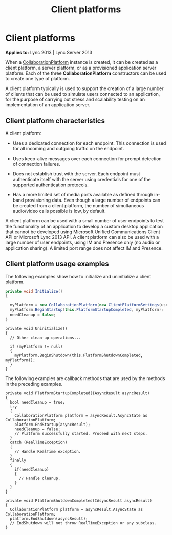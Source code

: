 ﻿---
title: Client platforms
TOCTitle: Client platforms
ms:assetid: 10b3cb99-b1ab-4a21-97e4-b6106781b25b
ms:mtpsurl: https://msdn.microsoft.com/en-us/library/Dn466052(v=office.15)
ms:contentKeyID: 57103045
ms.date: 07/25/2014
mtps_version: v=office.15
dev_langs:
- csharp
---

# Client platforms


**Applies to:** Lync 2013 | Lync Server 2013

When a [CollaborationPlatform](https://msdn.microsoft.com/en-us/library/hh385176\(v=office.15\)) instance is created, it can be created as a client platform, a server platform, or as a provisioned application server platform. Each of the three **CollaborationPlatform** constructors can be used to create one type of platform.

A client platform typically is used to support the creation of a large number of clients that can be used to simulate users connected to an application, for the purpose of carrying out stress and scalability testing on an implementation of an application server.

## Client platform characteristics

A client platform:

  - Uses a dedicated connection for each endpoint. This connection is used for all incoming and outgoing traffic on the endpoint.

  - Uses keep-alive messages over each connection for prompt detection of connection failures.

  - Does not establish trust with the server. Each endpoint must authenticate itself with the server using credentials for one of the supported authentication protocols.

  - Has a more limited set of media ports available as defined through in-band provisioning data. Even though a large number of endpoints can be created from a client platform, the number of simultaneous audio/video calls possible is low, by default.

A client platform can be used with a small number of user endpoints to test the functionality of an application to develop a custom desktop application that cannot be developed using Microsoft Unified Communications Client API or Microsoft Lync 2013 API. A client platform can also be used with a large number of user endpoints, using IM and Presence only (no audio or application sharing). A limited port range does not affect IM and Presence.

## Client platform usage examples

The following examples show how to initialize and uninitialize a client platform.

``` csharp
private void Initialize()
{

  myPlatform = new CollaborationPlatform(new ClientPlatformSettings(userAgent, SipTransportType.Tls));
  myPlatform.BeginStartup(this.PlatformStartupCompleted, myPlatform);
  needCleanup = false;
}
```

    private void Uninitialize()
    {
      // Other clean-up operations...
    
      if (myPlatform != null)
      {
        myPlatform.BeginShutdown(this.PlatformShutdownCompleted, myPlatform));
      }
    }

The following examples are callback methods that are used by the methods in the preceding examples.

    private void PlatformStartupCompleted(IAsyncResult asyncResult) 
    {
      bool needCleanup = true;
      try
      {
        CollaborationPlatform platform = asyncResult.AsyncState as CollaborationPlatform;
        platform.EndStartup(asyncResult);
        needCleanup = false; 
        // Platform successfully started. Proceed with next steps.
      }
      catch (RealTimeException) 
      { 
        // Handle RealTime exception. 
      }
      finally
      { 
        if(needCleanup) 
        {
          // Handle cleanup.
        }
      }
    }
    
    private void PlatformShutdownCompleted(IAsyncResult asyncResult) 
    {
      CollaborationPlatform platform = asyncResult.AsyncState as CollaborationPlatform;
      platform.EndShutdown(asyncResult); 
      // EndShutdown will not throw RealTimeException or any subclass.
    }

